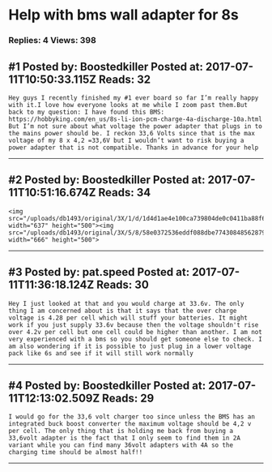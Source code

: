 # Help with bms wall adapter for 8s

### Replies: 4 Views: 398

## \#1 Posted by: Boostedkiller Posted at: 2017-07-11T10:50:33.115Z Reads: 32

```
Hey guys I recently finished my #1 ever board so far I’m really happy with it.I love how everyone looks at me while I zoom past them.But back to my question: I have found this BMS: https://hobbyking.com/en_us/8s-li-ion-pcm-charge-4a-discharge-10a.html
But I’m not sure about what voltage the power adapter that plugs in to the mains power should be. I reckon 33,6 Volts since that is the max voltage of my 8 x 4,2 =33,6V but I wouldn’t want to risk buying a power adapter that is not compatible. Thanks in advance for your help
```

---
## \#2 Posted by: Boostedkiller Posted at: 2017-07-11T10:51:16.674Z Reads: 34

```
<img src="/uploads/db1493/original/3X/1/d/1d4d1ae4e100ca739804de0c0411ba88f6eca54f.jpg" width="637" height="500"><img src="/uploads/db1493/original/3X/5/8/58e0372536eddf088dbe77430848562879a44d70.jpg" width="666" height="500">
```

---
## \#3 Posted by: pat.speed Posted at: 2017-07-11T11:36:18.124Z Reads: 30

```
Hey I just looked at that and you would charge at 33.6v. The only thing I am concerned about is that it says that the over charge voltage is 4.28 per cell which will stuff your batteries. It might work if you just supply 33.6v because then the voltage shouldn't rise over 4.2v per cell but one cell could be higher than another. I am not very experienced with a bms so you should get someone else to check. I am also wondering if it is possible to just plug in a lower voltage pack like 6s and see if it will still work normally
```

---
## \#4 Posted by: Boostedkiller Posted at: 2017-07-11T12:13:02.509Z Reads: 29

```
I would go for the 33,6 volt charger too since unless the BMS has an integrated buck boost converter the maximum voltage should be 4,2 v per cell. The only thing that is holding me back from buying a 33,6volt adapter is the fact that I only seem to find them in 2A variant while you can find many 36volt adapters with 4A so the charging time should be almost half!!
```

---

